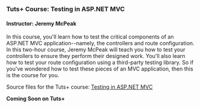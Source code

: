 ### Tuts+ Course: Testing in ASP.NET MVC
#### Instructor: Jeremy McPeak
In this course, you'll learn how to test the critical components of an ASP.NET MVC application--namely, the controllers and route configuration. In this two-hour course, Jeremy McPeak will teach you how to test your controllers to ensure they perform their designed work. You'll also learn how to test your route configuration using a third-party testing library. So if you've wondered how to test these pieces of an MVC application, then this is the course for you.

Source files for the Tuts+ course: [Testing in ASP.NET MVC](https://courses.tutsplus.com/courses/)

**Coming Soon on Tuts+**
